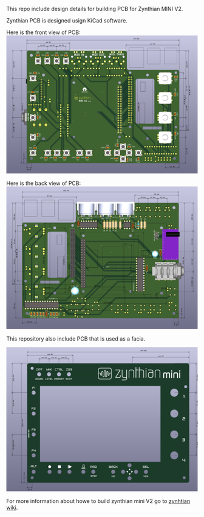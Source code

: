 This repo include design details for building PCB for Zynthian MINI V2.

Zynthian PCB is designed usign KiCad software. 

Here is the front view of PCB:
![Zynthian Mini V2](resources/PCB-top.png)

Here is the back view of PCB:
![Zynthian Mini V2 PCB](resources/PCB-bottom.png)

This repository also include PCB that is used as a facia.

![Zynthian Mini V2 PCB](resources/PCB-rev2-facia.png)

For more information about howe to build zynthian mini V2 go to [zynhtian wiki](https://wiki.zynthian.org/). 
